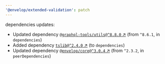 ```yaml
---
'@envelop/extended-validation': patch
---
```

dependencies updates:
  - Updated dependency [`@graphql-tools/utils@^8.8.0` ↗︎](https://www.npmjs.com/package/@graphql-tools/utils/v/8.8.0) (from `^8.6.1`, in `dependencies`)
  - Added dependency [`tslib@^2.4.0` ↗︎](https://www.npmjs.com/package/tslib/v/2.4.0) (to `dependencies`)
  - Updated dependency [`@envelop/core@^3.0.4` ↗︎](https://www.npmjs.com/package/@envelop/core/v/3.0.4) (from `^2.3.2`, in `peerDependencies`)
